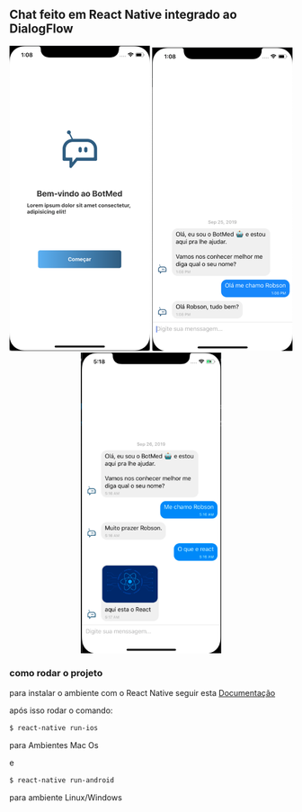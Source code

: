 ## Chat feito em React Native integrado ao DialogFlow

<p align="center">
<img src="__images__/tela-inicial.png" alt="Tela Inicial" width="250" />
<img src="__images__/tela-chat.png" alt="Tela Chat" width="250" />
<img src="__images__/tela-image.png" alt="Tela image" width="250" />
</p>

### como rodar o projeto

para instalar o ambiente com o React Native seguir esta [Documentação](https://docs.rocketseat.dev/ambiente-react-native/introducao)

após isso rodar o comando:

```sh
$ react-native run-ios
```

para Ambientes Mac Os

e

```sh
$ react-native run-android
```

para ambiente Linux/Windows
